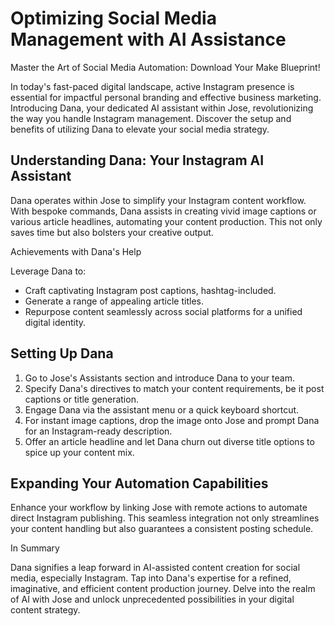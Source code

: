 Optimizing Social Media Management with AI Assistance
=====================================================

Master the Art of Social Media Automation: Download Your Make Blueprint!

In today's fast-paced digital landscape, active Instagram presence is essential for impactful personal branding and effective business marketing. Introducing Dana, your dedicated AI assistant within Jose, revolutionizing the way you handle Instagram management. Discover the setup and benefits of utilizing Dana to elevate your social media strategy.

Understanding Dana: Your Instagram AI Assistant
-------------------------------------

Dana operates within Jose to simplify your Instagram content workflow. With bespoke commands, Dana assists in creating vivid image captions or various article headlines, automating your content production. This not only saves time but also bolsters your creative output.

Achievements with Dana's Help

Leverage Dana to:

*   Craft captivating Instagram post captions, hashtag-included.
*   Generate a range of appealing article titles.
*   Repurpose content seamlessly across social platforms for a unified digital identity.

Setting Up Dana
---------------

1.  Go to Jose's Assistants section and introduce Dana to your team.
2.  Specify Dana's directives to match your content requirements, be it post captions or title generation.
3.  Engage Dana via the assistant menu or a quick keyboard shortcut.
4.  For instant image captions, drop the image onto Jose and prompt Dana for an Instagram-ready description.
5.  Offer an article headline and let Dana churn out diverse title options to spice up your content mix.

Expanding Your Automation Capabilities
-------------------------------------

Enhance your workflow by linking Jose with remote actions to automate direct Instagram publishing. This seamless integration not only streamlines your content handling but also guarantees a consistent posting schedule.

In Summary

Dana signifies a leap forward in AI-assisted content creation for social media, especially Instagram. Tap into Dana's expertise for a refined, imaginative, and efficient content production journey. Delve into the realm of AI with Jose and unlock unprecedented possibilities in your digital content strategy.
